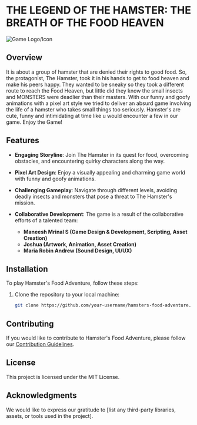 # THE LEGEND OF THE HAMSTER: THE BREATH OF THE FOOD HEAVEN

![Game Logo/Icon](link_to_logo_or_icon.png)

## Overview

It is about a group of hamster that are denied their rights to good food. So, the protagonist, The Hamster, took it in his hands to get to food heaven and make his peers happy. They wanted to be sneaky so they took a different route to reach the Food Heaven, but little did they know the small insects and MONSTERS were deadlier than their masters. With our funny and goofy animations with a pixel art style we tried to deliver an absurd game involving the life of a hamster who takes small things too seriously. Hamster's are cute, funny and intimidating at time like u would encounter a few in our game. Enjoy the Game!

## Features

- **Engaging Storyline**: Join The Hamster in its quest for food, overcoming obstacles, and encountering quirky characters along the way.
  
- **Pixel Art Design**: Enjoy a visually appealing and charming game world with funny and goofy animations.

- **Challenging Gameplay**: Navigate through different levels, avoiding deadly insects and monsters that pose a threat to The Hamster's mission.

- **Collaborative Development**: The game is a result of the collaborative efforts of a talented team:
  - **Maneesh Mrinal S (Game Design & Development, Scripting, Asset Creation)**
  - **Joshua (Artwork, Animation, Asset Creation)**
  - **Maria Robin Andrew (Sound Design, UI/UX)**

## Installation

To play Hamster's Food Adventure, follow these steps:

1. Clone the repository to your local machine:

   ```bash
   git clone https://github.com/your-username/hamsters-food-adventure.git

## Contributing

If you would like to contribute to Hamster's Food Adventure, please follow our [Contribution Guidelines](link-to-guidelines).

## License

This project is licensed under the MIT License.

## Acknowledgments

We would like to express our gratitude to [list any third-party libraries, assets, or tools used in the project].
